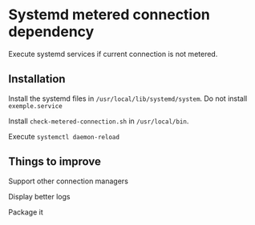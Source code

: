 # Systemd metered connection dependency
Execute systemd services if current connection is not metered.

## Installation

Install the systemd files in `/usr/local/lib/systemd/system`. Do not install `exemple.service`

Install `check-metered-connection.sh` in `/usr/local/bin`.

Execute `systemctl daemon-reload`

## Things to improve

Support other connection managers

Display better logs

Package it
